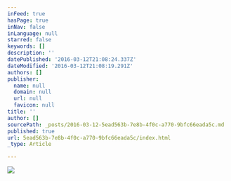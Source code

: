 ```yaml
---
inFeed: true
hasPage: true
inNav: false
inLanguage: null
starred: false
keywords: []
description: ''
datePublished: '2016-03-12T21:08:24.337Z'
dateModified: '2016-03-12T21:08:19.291Z'
authors: []
publisher:
  name: null
  domain: null
  url: null
  favicon: null
title: ''
author: []
sourcePath: _posts/2016-03-12-5ead563b-7e8b-4f0c-a770-9bfc66eada5c.md
published: true
url: 5ead563b-7e8b-4f0c-a770-9bfc66eada5c/index.html
_type: Article

---
```

![](https://the-grid-user-content.s3-us-west-2.amazonaws.com/a84b32b2-f456-40c3-aa3a-220afe071974.jpg)